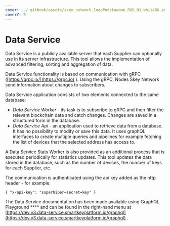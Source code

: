 ```yaml
---
cover: ../.gitbook/assets/skey_network_logoPodstawowe_RGB_01_whiteBG.png
coverY: 0
---
```


# Data Service

Data Service is a publicly available server that each Supplier can optionally use in its server infrastructure. This tool allows the implementation of advanced filtering, sorting and aggregation of data.

Data Service functionality is based on communication with gRPC ([https://grpc.io/](https://grpc.io) ). Using the gRPC, Nodes Skey Network send information about changes to subscribers.

Data Service application consists of two elements connected to the same database:

* _Data Service Worker_ - its task is to subscribe to gRPC and then filter the relevant blockchain data and catch changes. Changes are saved in a structured form in the database.
* _Data Service Api_ - an application used to retrieve data from a database. It has no possibility to modify or save this data. It uses graphQL interfaces to create multiple queries and pipelines for example fetching the list of devices that the selected address has access to.

A Data Service Stats Worker is also provided as an additional process that is executed periodically for statistics updates. This tool updates the data stored in the database, such as the number of devices, the number of keys for each Supplier, etc.

The communication is authenticated using the api key added as the http header - for example:

`{ "x-api-key": "superhiper=secret=key" }`

The Data Service documentation has been made available using GraphQL Playground **** and can be found in the right-hand menu at [https://dev.v3.data-service.smartkeyplatform.io/graphql](https://dev.v3.data-service.smartkeyplatform.io/graphql) .
